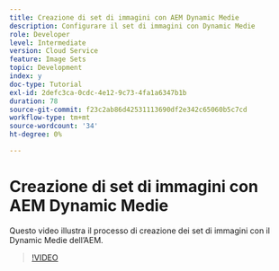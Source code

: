 ```yaml
---
title: Creazione di set di immagini con AEM Dynamic Medie
description: Configurare il set di immagini con Dynamic Medie
role: Developer
level: Intermediate
version: Cloud Service
feature: Image Sets
topic: Development
index: y
doc-type: Tutorial
exl-id: 2defc3ca-0cdc-4e12-9c73-4fa1a6347b1b
duration: 78
source-git-commit: f23c2ab86d42531113690df2e342c65060b5c7cd
workflow-type: tm+mt
source-wordcount: '34'
ht-degree: 0%

---
```


# Creazione di set di immagini con AEM Dynamic Medie

Questo video illustra il processo di creazione dei set di immagini con il Dynamic Medie dell’AEM.

>[!VIDEO](https://video.tv.adobe.com/v/335581?quality=12&learn=on)
